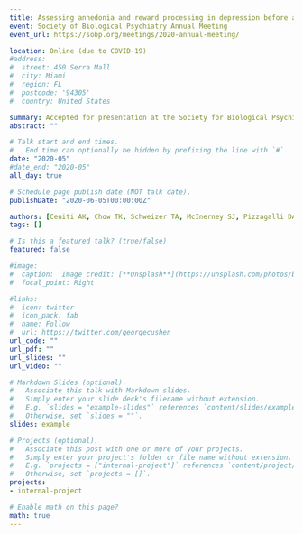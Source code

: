 ```yaml
---
title: Assessing anhedonia and reward processing in depression before and after treatment with desvenlafaxine (Poster)
event: Society of Biological Psychiatry Annual Meeting
event_url: https://sobp.org/meetings/2020-annual-meeting/

location: Online (due to COVID-19)
#address:
#  street: 450 Serra Mall
#  city: Miami
#  region: FL
#  postcode: '94305'
#  country: United States

summary: Accepted for presentation at the Society for Biological Psychiatry Annual Meeting. In-person meeting cancelled due to the COVID-19 pandemic: e-poster available online.
abstract: ""

# Talk start and end times.
#   End time can optionally be hidden by prefixing the line with `#`.
date: "2020-05"
#date_end: "2020-05"
all_day: true

# Schedule page publish date (NOT talk date).
publishDate: "2020-06-05T00:00:00Z"

authors: [Ceniti AK, Chow TK, Schweizer TA, McInerney SJ, Pizzagalli DA, Harmer C, McIntyre RS, Foussias G, Kennedy SH, Rizvi SJ]
tags: []

# Is this a featured talk? (true/false)
featured: false

#image:
#  caption: 'Image credit: [**Unsplash**](https://unsplash.com/photos/bzdhc5b3Bxs)'
#  focal_point: Right

#links:
#- icon: twitter
#  icon_pack: fab
#  name: Follow
#  url: https://twitter.com/georgecushen
url_code: ""
url_pdf: ""
url_slides: ""
url_video: ""

# Markdown Slides (optional).
#   Associate this talk with Markdown slides.
#   Simply enter your slide deck's filename without extension.
#   E.g. `slides = "example-slides"` references `content/slides/example-slides.md`.
#   Otherwise, set `slides = ""`.
slides: example

# Projects (optional).
#   Associate this post with one or more of your projects.
#   Simply enter your project's folder or file name without extension.
#   E.g. `projects = ["internal-project"]` references `content/project/deep-learning/index.md`.
#   Otherwise, set `projects = []`.
projects:
- internal-project

# Enable math on this page?
math: true
---
```


